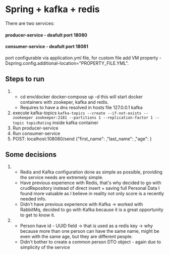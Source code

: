 # Spring + kafka + redis 
There are two services:
#### producer-service - deafult port 18080
#### consumer-service - deafult port 18081

port configurable via application.yml file, for custom file add VM property 
-Dspring.config.additional-location="PROPERTY_FILE.YML". 



## Steps to run 
1. - cd env/docker docker-compose up -d this will start docker containers with
zookeper, kafka and redis. 
   - Requires to have a dns resolved in hosts file 127.0.0.1 kafka
2. execute kafka-topics `kafka-topics --create --if-not-exists --zookeeper zookeeper:2181 --partitions 1 --replication-factor 1 --topic topicRating`
inside kafka container
3. Run producer-service
4. Run consumer-service
5. POST: localhost:108080/send {"first_name": <text>,"last_name": <text>,"age": <number>}

## Some decisions
1. - Redis and Kafka configuration done as simple as possible, 
providing the service needs are extremely simple. 
   - Have previous experience with Redis, that's why decided to go with crudRepository instead of direct insert + 
   saving full Personal Data I found more valuable as I believe in reality 
   not only score is a recently needed info.
   - Didn't have previous experience with Kafka -> worked with RabbitMq, decided to go with Kafka because it is a
   great opportunity to get to know it.
2. - Person have id - UUID field -> that is used as a redis key ->  why because more than one person can have 
the same name, might be even with the same age, but they are different people.
   - Didn't bother to create a common person DTO object - again due to simplicity of the service
   
